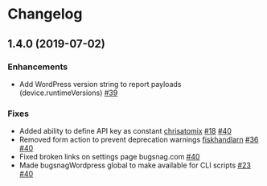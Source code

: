 Changelog
=========

## 1.4.0 (2019-07-02)

### Enhancements

* Add WordPress version string to report payloads (device.runtimeVersions) [#39](https://github.com/bugsnag/bugsnag-wordpress/pull/39)

### Fixes

* Added ability to define API key as constant [chrisatomix](https://github.com/chrisatomix) [#18](https://github.com/bugsnag/bugsnag-wordpress/issues/18) [#40](https://github.com/bugsnag/bugsnag-wordpress/pull/40)
* Removed form action to prevent deprecation warnings [fiskhandlarn](https://github.com/fiskhandlarn) [#36](https://github.com/bugsnag/bugsnag-wordpress/issues/36) [#40](https://github.com/bugsnag/bugsnag-wordpress/pull/40)
* Fixed broken links on settings page bugsnag.com [#40](https://github.com/bugsnag/bugsnag-wordpress/pull/40)
* Made bugsnagWordpress global to make available for CLI scripts [#23](https://github.com/bugsnag/bugsnag-wordpress/issues/23) [#40](https://github.com/bugsnag/bugsnag-wordpress/pull/40)